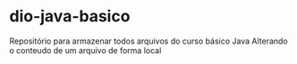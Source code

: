 # dio-java-basico
Repositório para armazenar todos arquivos do curso básico Java Alterando o conteudo de um arquivo de forma local
